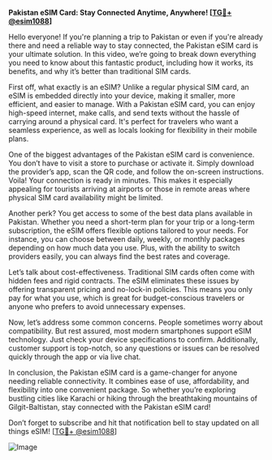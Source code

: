 **Pakistan eSIM Card: Stay Connected Anytime, Anywhere! [[TG💪+ @esim1088](https://t.me/s/esim1088)]**

Hello everyone! If you're planning a trip to Pakistan or even if you're already there and need a reliable way to stay connected, the Pakistan eSIM card is your ultimate solution. In this video, we’re going to break down everything you need to know about this fantastic product, including how it works, its benefits, and why it’s better than traditional SIM cards.

First off, what exactly is an eSIM? Unlike a regular physical SIM card, an eSIM is embedded directly into your device, making it smaller, more efficient, and easier to manage. With a Pakistan eSIM card, you can enjoy high-speed internet, make calls, and send texts without the hassle of carrying around a physical card. It's perfect for travelers who want a seamless experience, as well as locals looking for flexibility in their mobile plans.

One of the biggest advantages of the Pakistan eSIM card is convenience. You don’t have to visit a store to purchase or activate it. Simply download the provider’s app, scan the QR code, and follow the on-screen instructions. Voila! Your connection is ready in minutes. This makes it especially appealing for tourists arriving at airports or those in remote areas where physical SIM card availability might be limited.

Another perk? You get access to some of the best data plans available in Pakistan. Whether you need a short-term plan for your trip or a long-term subscription, the eSIM offers flexible options tailored to your needs. For instance, you can choose between daily, weekly, or monthly packages depending on how much data you use. Plus, with the ability to switch providers easily, you can always find the best rates and coverage.

Let’s talk about cost-effectiveness. Traditional SIM cards often come with hidden fees and rigid contracts. The eSIM eliminates these issues by offering transparent pricing and no-lock-in policies. This means you only pay for what you use, which is great for budget-conscious travelers or anyone who prefers to avoid unnecessary expenses.

Now, let’s address some common concerns. People sometimes worry about compatibility. But rest assured, most modern smartphones support eSIM technology. Just check your device specifications to confirm. Additionally, customer support is top-notch, so any questions or issues can be resolved quickly through the app or via live chat.

In conclusion, the Pakistan eSIM card is a game-changer for anyone needing reliable connectivity. It combines ease of use, affordability, and flexibility into one convenient package. So whether you’re exploring bustling cities like Karachi or hiking through the breathtaking mountains of Gilgit-Baltistan, stay connected with the Pakistan eSIM card!

Don’t forget to subscribe and hit that notification bell to stay updated on all things eSIM! [[TG💪+ @esim1088](https://t.me/s/esim1088)]

![Image](https://i.postimg.cc/Y0z9fWf4/image.png)